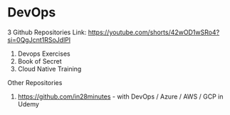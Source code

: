 # DevOps

3 Github Repositories Link: https://youtube.com/shorts/42wOD1wSRo4?si=0QgJcnt1RSoJdlPl
1. Devops  Exercises
2. Book  of Secret
3. Cloud Native Training



Other Repositories
1. https://github.com/in28minutes - with DevOps / Azure / AWS / GCP in Udemy
